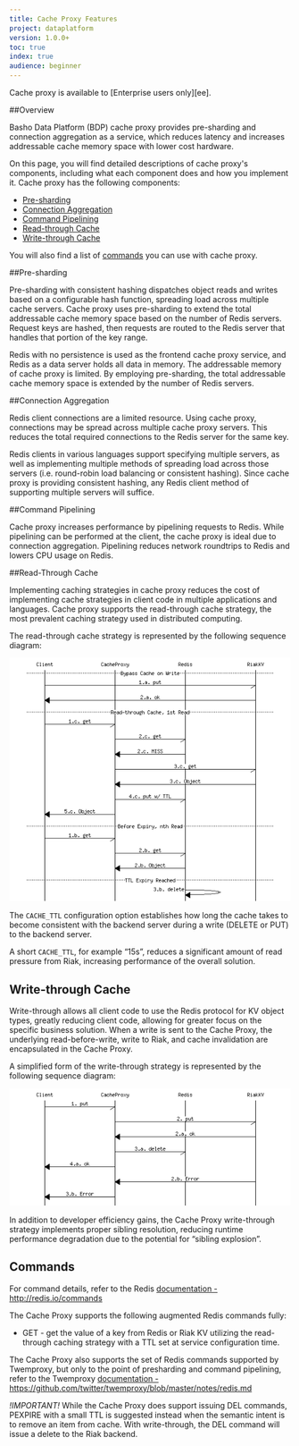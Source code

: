 ```yaml
---
title: Cache Proxy Features
project: dataplatform
version: 1.0.0+
toc: true
index: true
audience: beginner
---
```


[ee]: http://info.basho.com/Wiki_Riak_Enterprise_Request.html
[readthrough-strategy]: ./images/readthrough-strategy.png
[writethrough-sequence]: ./images/writethrough-sequence.png

<div class="note">
Cache proxy is available to [Enterprise users only][ee].
</div>

##Overview

Basho Data Platform (BDP) cache proxy provides pre-sharding and connection aggregation as a service, which reduces latency and increases addressable cache memory space with lower cost hardware.

On this page, you will find detailed descriptions of cache proxy's components, including what each component does and how you implement it. Cache proxy has the following components:
 
* [Pre-sharding](#presharding)
* [Connection Aggregation](#connection-aggregation)
* [Command Pipelining](#command-pipelining)
* [Read-through Cache](#readthrough-cache)
* [Write-through Cache](#writethrough-cache)

You will also find a list of [commands](#commands) you can use with cache proxy.

##Pre-sharding

Pre-sharding with consistent hashing dispatches object reads and writes based on a configurable hash function, spreading load across multiple cache servers. Cache proxy uses pre-sharding to extend the total addressable cache memory space based on the number of Redis servers. Request keys are hashed, then requests are routed to the Redis server that handles that portion of the key range.

Redis with no persistence is used as the frontend cache proxy service, and Redis as a data server holds all data in memory. The addressable memory of cache proxy is limited. By employing pre-sharding, the total addressable cache memory space is extended by the number of Redis servers.

##Connection Aggregation

Redis client connections are a limited resource. Using cache proxy, connections may be spread across multiple cache proxy servers. This reduces the total required connections to the Redis server for the same key.

Redis clients in various languages support specifying multiple servers, as well as implementing multiple methods of spreading load across those servers (i.e. round-robin load balancing or consistent hashing).  Since cache proxy is providing consistent hashing, any Redis client method of supporting multiple servers will suffice.

##Command Pipelining

Cache proxy increases performance by pipelining requests to Redis. While pipelining can be performed at the client, the cache proxy is ideal due to connection aggregation. Pipelining reduces network roundtrips to Redis and lowers CPU usage on Redis.

##Read-Through Cache

Implementing caching strategies in cache proxy reduces the cost of implementing cache strategies in client code in multiple applications and languages. Cache proxy supports the read-through cache strategy, the most prevalent caching strategy used in distributed computing.

The read-through cache strategy is represented by the following sequence diagram:

![read-through strategy sequence diagram][readthrough-strategy]


The `CACHE_TTL` configuration option establishes how long the cache takes to become consistent with the backend server during a write (DELETE or PUT) to the backend server.  

A short `CACHE_TTL`, for example “15s”, reduces a significant amount of read pressure from Riak, increasing performance of the overall solution.


## Write-through Cache

Write-through allows all client code to use the Redis protocol for KV object types, greatly reducing client code, allowing for greater focus on the specific business solution.  When a write is sent to the Cache Proxy, the underlying read-before-write, write to Riak, and cache invalidation are encapsulated in the Cache Proxy.

A simplified form of the write-through strategy is represented by the following sequence diagram:
 
 ![write-through strategy sequence diagram][writethrough-sequence]

In addition to developer efficiency gains, the Cache Proxy write-through strategy implements proper sibling resolution, reducing runtime performance degradation due to the potential for “sibling explosion”.


## Commands

For command details, refer to the Redis [documentation - http://redis.io/commands ](LINK)

The Cache Proxy supports the following augmented Redis commands fully:

* GET - get the value of a key from Redis or Riak KV utilizing the read-through caching strategy with a TTL set at service configuration time.

The Cache Proxy also supports the set of Redis commands supported by Twemproxy, but only to the point of presharding and command pipelining, refer to the Twemproxy [documentation - https://github.com/twitter/twemproxy/blob/master/notes/redis.md ](LINK)

*!IMPORTANT!* While the Cache Proxy does support issuing DEL commands, PEXPIRE with a small TTL is suggested instead when the semantic intent is to remove an item from cache.  With write-through, the DEL command will issue a delete to the Riak backend.
